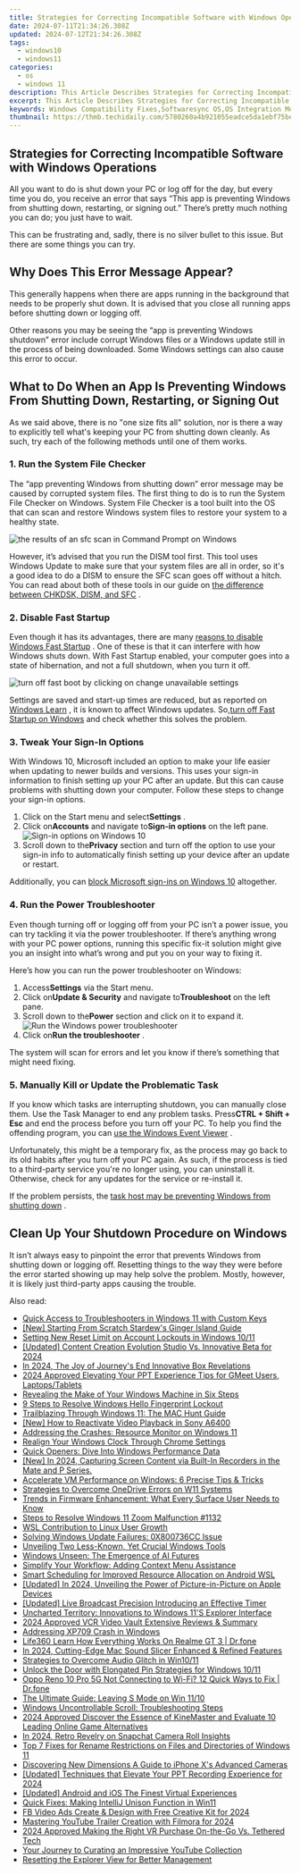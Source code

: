 ```yaml
---
title: Strategies for Correcting Incompatible Software with Windows Operations
date: 2024-07-11T21:34:26.308Z
updated: 2024-07-12T21:34:26.308Z
tags:
  - windows10
  - windows11
categories:
  - os
  - windows 11
description: This Article Describes Strategies for Correcting Incompatible Software with Windows Operations
excerpt: This Article Describes Strategies for Correcting Incompatible Software with Windows Operations
keywords: Windows Compatibility Fixes,Softwaresync OS,OS Integration Methods,Cross-Platform Solutions,System Software Alignment,Incompatibility Correction,Operating Sync Strategies
thumbnail: https://thmb.techidaily.com/5780260a4b921055eadce5da1ebf75bed86b12220d8bf7217ccedaacd12e24ce.jpg
---
```


## Strategies for Correcting Incompatible Software with Windows Operations

 All you want to do is shut down your PC or log off for the day, but every time you do, you receive an error that says “This app is preventing Windows from shutting down, restarting, or signing out.” There’s pretty much nothing you can do; you just have to wait.

 This can be frustrating and, sadly, there is no silver bullet to this issue. But there are some things you can try.

## Why Does This Error Message Appear?

 This generally happens when there are apps running in the background that needs to be properly shut down. It is advised that you close all running apps before shutting down or logging off.

 Other reasons you may be seeing the “app is preventing Windows shutdown” error include corrupt Windows files or a Windows update still in the process of being downloaded. Some Windows settings can also cause this error to occur.

## What to Do When an App Is Preventing Windows From Shutting Down, Restarting, or Signing Out

 As we said above, there is no "one size fits all" solution, nor is there a way to explicitly tell what's keeping your PC from shutting down cleanly. As such, try each of the following methods until one of them works.

### 1\. Run the System File Checker

 The “app preventing Windows from shutting down” error message may be caused by corrupted system files. The first thing to do is to run the System File Checker on Windows. System File Checker is a tool built into the OS that can scan and restore Windows system files to restore your system to a healthy state.

![the results of an sfc scan in Command Prompt on Windows](https://static1.makeuseofimages.com/wordpress/wp-content/uploads/2022/12/sfc-scan-results.jpg)

 However, it’s advised that you run the DISM tool first. This tool uses Windows Update to make sure that your system files are all in order, so it's a good idea to do a DISM to ensure the SFC scan goes off without a hitch. You can read about both of these tools in our guide on [the difference between CHKDSK, DISM, and SFC](https://www.makeuseof.com/difference-between-chkdsk-sfc-and-dism-in-windows-10/) .

### 2\. Disable Fast Startup

 Even though it has its advantages, there are many [reasons to disable Windows Fast Startup](https://www.makeuseof.com/what-is-windows-fast-startup-why-disable-it/) . One of these is that it can interfere with how Windows shuts down. With Fast Startup enabled, your computer goes into a state of hibernation, and not a full shutdown, when you turn it off.

![turn off fast boot by clicking on change unavailable settings](https://static1.makeuseofimages.com/wordpress/wp-content/uploads/2021/03/change-unavailable-settings.png)

 Settings are saved and start-up times are reduced, but as reported on [Windows Learn](https://learn.microsoft.com/en-us/troubleshoot/windows-client/deployment/updates-not-install-with-fast-startup) , it is known to affect Windows updates. So,[turn off Fast Startup on Windows](https://www.makeuseof.com/windows-11-turn-on-or-off-fast-startup/) and check whether this solves the problem.

### 3\. Tweak Your Sign-In Options

 With Windows 10, Microsoft included an option to make your life easier when updating to newer builds and versions. This uses your sign-in information to finish setting up your PC after an update. But this can cause problems with shutting down your computer. Follow these steps to change your sign-in options.

1. Click on the Start menu and select**Settings** .
2. Click on**Accounts** and navigate to**Sign-in options** on the left pane.  
![Sign-in options on Windows 10](https://static1.makeuseofimages.com/wordpress/wp-content/uploads/2023/04/01-windows-sign-in-options-01.jpg)
3. Scroll down to the**Privacy** section and turn off the option to use your sign-in info to automatically finish setting up your device after an update or restart.

 Additionally, you can [block Microsoft sign-ins on Windows 10](https://www.makeuseof.com/windows-block-allow-microsoft-accounts/) altogether.

### 4\. Run the Power Troubleshooter

 Even though turning off or logging off from your PC isn’t a power issue, you can try tackling it via the power troubleshooter. If there’s anything wrong with your PC power options, running this specific fix-it solution might give you an insight into what’s wrong and put you on your way to fixing it.

Here’s how you can run the power troubleshooter on Windows:

1. Access**Settings** via the Start menu.
2. Click on**Update & Security** and navigate to**Troubleshoot** on the left pane.
3. Scroll down to the**Power** section and click on it to expand it.  
![Run the Windows power troubleshooter](https://static1.makeuseofimages.com/wordpress/wp-content/uploads/2023/04/02-windows-power-troubleshooter.jpg)
4. Click on**Run the troubleshooter** .

 The system will scan for errors and let you know if there’s something that might need fixing.

### 5\. Manually Kill or Update the Problematic Task

 If you know which tasks are interrupting shutdown, you can manually close them. Use the Task Manager to end any problem tasks. Press**CTRL + Shift + Esc** and end the process before you turn off your PC. To help you find the offending program, you can [use the Windows Event Viewer](https://www.makeuseof.com/windows-event-viewer-guide/) .

 Unfortunately, this might be a temporary fix, as the process may go back to its old habits after you turn off your PC again. As such, if the process is tied to a third-party service you're no longer using, you can uninstall it. Otherwise, check for any updates for the service or re-install it.

 If the problem persists, the [task host may be preventing Windows from shutting down](https://www.makeuseof.com/windows-task-host-preventing-shutdown/) .

## Clean Up Your Shutdown Procedure on Windows

 It isn’t always easy to pinpoint the error that prevents Windows from shutting down or logging off. Resetting things to the way they were before the error started showing up may help solve the problem. Mostly, however, it is likely just third-party apps causing the trouble.


<ins class="adsbygoogle"
     style="display:block"
     data-ad-format="autorelaxed"
     data-ad-client="ca-pub-7571918770474297"
     data-ad-slot="1223367746"></ins>



<ins class="adsbygoogle"
     style="display:block"
     data-ad-client="ca-pub-7571918770474297"
     data-ad-slot="8358498916"
     data-ad-format="auto"
     data-full-width-responsive="true"></ins>



<span class="atpl-alsoreadstyle">Also read:</span>
<div><ul>
<li><a href="https://windows11.techidaily.com/quick-access-to-troubleshooters-in-windows-11-with-custom-keys/"><u>Quick Access to Troubleshooters in Windows 11 with Custom Keys</u></a></li>
<li><a href="https://screen-capture.techidaily.com/new-starting-from-scratch-stardews-ginger-island-guide/"><u>[New] Starting From Scratch  Stardew's Ginger Island Guide</u></a></li>
<li><a href="https://windows11.techidaily.com/setting-new-reset-limit-on-account-lockouts-in-windows-1011/"><u>Setting New Reset Limit on Account Lockouts in Windows 10/11</u></a></li>
<li><a href="https://facebook-record-videos.techidaily.com/updated-content-creation-evolution-studio-vs-innovative-beta-for-2024/"><u>[Updated] Content Creation Evolution  Studio Vs. Innovative Beta for 2024</u></a></li>
<li><a href="https://some-skills.techidaily.com/in-2024-the-joy-of-journeys-end-innovative-box-revelations/"><u>In 2024, The Joy of Journey's End  Innovative Box Revelations</u></a></li>
<li><a href="https://screen-video-capture.techidaily.com/2024-approved-elevating-your-ppt-experience-tips-for-gmeet-users-laptopstablets/"><u>2024 Approved  Elevating Your PPT Experience  Tips for GMeet Users, Laptops/Tablets</u></a></li>
<li><a href="https://windows11.techidaily.com/revealing-the-make-of-your-windows-machine-in-six-steps/"><u>Revealing the Make of Your Windows Machine in Six Steps</u></a></li>
<li><a href="https://windows11.techidaily.com/9-steps-to-resolve-windows-hello-fingerprint-lockout/"><u>9 Steps to Resolve Windows Hello Fingerprint Lockout</u></a></li>
<li><a href="https://windows11.techidaily.com/trailblazing-through-windows-11-the-mac-hunt-guide/"><u>Trailblazing Through Windows 11: The MAC Hunt Guide</u></a></li>
<li><a href="https://some-techniques.techidaily.com/new-how-to-reactivate-video-playback-in-sony-a6400/"><u>[New] How to Reactivate Video Playback in Sony A6400</u></a></li>
<li><a href="https://windows11.techidaily.com/addressing-the-crashes-resource-monitor-on-windows-11/"><u>Addressing the Crashes: Resource Monitor on Windows 11</u></a></li>
<li><a href="https://windows11.techidaily.com/realign-your-windows-clock-through-chrome-settings/"><u>Realign Your Windows Clock Through Chrome Settings</u></a></li>
<li><a href="https://windows11.techidaily.com/quick-openers-dive-into-windows-performance-data/"><u>Quick Openers: Dive Into Windows Performance Data</u></a></li>
<li><a href="https://video-capture.techidaily.com/1716069811180-new-in-2024-capturing-screen-content-via-built-in-recorders-in-the-mate-and-p-series/"><u>[New] In 2024, Capturing Screen Content via Built-In Recorders in the Mate and P Series.</u></a></li>
<li><a href="https://windows11.techidaily.com/accelerate-vm-performance-on-windows-6-precise-tips-and-tricks/"><u>Accelerate VM Performance on Windows: 6 Precise Tips & Tricks</u></a></li>
<li><a href="https://windows11.techidaily.com/strategies-to-overcome-onedrive-errors-on-w11-systems/"><u>Strategies to Overcome OneDrive Errors on W11 Systems</u></a></li>
<li><a href="https://windows11.techidaily.com/trends-in-firmware-enhancement-what-every-surface-user-needs-to-know/"><u>Trends in Firmware Enhancement: What Every Surface User Needs to Know</u></a></li>
<li><a href="https://windows11.techidaily.com/steps-to-resolve-windows-11-zoom-malfunction-1132/"><u>Steps to Resolve Windows 11 Zoom Malfunction #1132</u></a></li>
<li><a href="https://win11.techidaily.com/wsl-contribution-to-linux-user-growth/"><u>WSL Contribution to Linux User Growth</u></a></li>
<li><a href="https://windows11.techidaily.com/solving-windows-update-failures-0x800736cc-issue/"><u>Solving Windows Update Failures: 0X800736CC Issue</u></a></li>
<li><a href="https://windows11.techidaily.com/unveiling-two-less-known-yet-crucial-windows-tools/"><u>Unveiling Two Less-Known, Yet Crucial Windows Tools</u></a></li>
<li><a href="https://win11.techidaily.com/windows-unseen-the-emergence-of-ai-futures/"><u>Windows Unseen: The Emergence of AI Futures</u></a></li>
<li><a href="https://windows11.techidaily.com/simplify-your-workflow-adding-context-menu-assistance/"><u>Simplify Your Workflow: Adding Context Menu Assistance</u></a></li>
<li><a href="https://windows11.techidaily.com/smart-scheduling-for-improved-resource-allocation-on-android-wsl/"><u>Smart Scheduling for Improved Resource Allocation on Android WSL</u></a></li>
<li><a href="https://article-helps.techidaily.com/updated-in-2024-unveiling-the-power-of-picture-in-picture-on-apple-devices/"><u>[Updated] In 2024, Unveiling the Power of Picture-in-Picture on Apple Devices</u></a></li>
<li><a href="https://screen-activity-recording.techidaily.com/updated-live-broadcast-precision-introducing-an-effective-timer/"><u>[Updated] Live Broadcast Precision  Introducing an Effective Timer</u></a></li>
<li><a href="https://windows11.techidaily.com/uncharted-territory-innovations-to-windows-11s-explorer-interface/"><u>Uncharted Territory: Innovations to Windows 11'S Explorer Interface</u></a></li>
<li><a href="https://on-screen-recording.techidaily.com/2024-approved-vcr-video-vault-extensive-reviews-and-summary/"><u>2024 Approved  VCR Video Vault  Extensive Reviews & Summary</u></a></li>
<li><a href="https://windows11.techidaily.com/addressing-xp709-crash-in-windows/"><u>Addressing XP709 Crash in Windows</u></a></li>
<li><a href="https://fake-location.techidaily.com/life360-learn-how-everything-works-on-realme-gt-3-drfone-by-drfone-virtual-android/"><u>Life360 Learn How Everything Works On Realme GT 3 | Dr.fone</u></a></li>
<li><a href="https://audio-editing.techidaily.com/in-2024-cutting-edge-mac-sound-slicer-enhanced-and-refined-features/"><u>In 2024, Cutting-Edge Mac Sound Slicer Enhanced & Refined Features</u></a></li>
<li><a href="https://windows11.techidaily.com/strategies-to-overcome-audio-glitch-in-win1011/"><u>Strategies to Overcome Audio Glitch in Win10/11</u></a></li>
<li><a href="https://windows11.techidaily.com/unlock-the-door-with-elongated-pin-strategies-for-windows-1011/"><u>Unlock the Door with Elongated Pin Strategies for Windows 10/11</u></a></li>
<li><a href="https://howto.techidaily.com/oppo-reno-10-pro-5g-not-connecting-to-wi-fi-12-quick-ways-to-fix-drfone-by-drfone-fix-android-problems-fix-android-problems/"><u>Oppo Reno 10 Pro 5G Not Connecting to Wi-Fi? 12 Quick Ways to Fix | Dr.fone</u></a></li>
<li><a href="https://windows11.techidaily.com/the-ultimate-guide-leaving-s-mode-on-win-1110/"><u>The Ultimate Guide: Leaving S Mode on Win 11/10</u></a></li>
<li><a href="https://windows11.techidaily.com/windows-uncontrollable-scroll-troubleshooting-steps/"><u>Windows Uncontrollable Scroll: Troubleshooting Steps</u></a></li>
<li><a href="https://fox-http.techidaily.com/2024-approved-discover-the-essence-of-kinemaster-and-evaluate-10-leading-online-game-alternatives/"><u>2024 Approved  Discover the Essence of KineMaster and Evaluate 10 Leading Online Game Alternatives</u></a></li>
<li><a href="https://snapchat-videos.techidaily.com/in-2024-retro-revelry-on-snapchat-camera-roll-insights/"><u>In 2024, Retro Revelry on Snapchat  Camera Roll Insights</u></a></li>
<li><a href="https://windows11.techidaily.com/top-7-fixes-for-rename-restrictions-on-files-and-directories-of-windows-11/"><u>Top 7 Fixes for Rename Restrictions on Files and Directories of Windows 11</u></a></li>
<li><a href="https://extra-tips.techidaily.com/discovering-new-dimensions-a-guide-to-iphone-xs-advanced-cameras/"><u>Discovering New Dimensions  A Guide to iPhone X's Advanced Cameras</u></a></li>
<li><a href="https://remote-screen-capture.techidaily.com/updated-techniques-that-elevate-your-ppt-recording-experience-for-2024/"><u>[Updated] Techniques that Elevate Your PPT Recording Experience for 2024</u></a></li>
<li><a href="https://extra-information.techidaily.com/updated-android-and-ios-the-finest-virtual-experiences/"><u>[Updated] Android and iOS  The Finest Virtual Experiences</u></a></li>
<li><a href="https://windows11.techidaily.com/quick-fixes-making-intellij-unison-function-in-win11/"><u>Quick Fixes: Making IntelliJ Unison Function in Win11</u></a></li>
<li><a href="https://facebook-video-content.techidaily.com/fb-video-ads-create-and-design-with-free-creative-kit-for-2024/"><u>FB Video Ads  Create & Design with Free Creative Kit for 2024</u></a></li>
<li><a href="https://youtube-help.techidaily.com/mastering-youtube-trailer-creation-with-filmora-for-2024/"><u>Mastering YouTube Trailer Creation with Filmora for 2024</u></a></li>
<li><a href="https://extra-support.techidaily.com/2024-approved-making-the-right-vr-purchase-on-the-go-vs-tethered-tech/"><u>2024 Approved  Making the Right VR Purchase  On-the-Go Vs. Tethered Tech</u></a></li>
<li><a href="https://youtube-clips.techidaily.com/your-journey-to-curating-an-impressive-youtube-collection/"><u>Your Journey to Curating an Impressive YouTube Collection</u></a></li>
<li><a href="https://windows11.techidaily.com/resetting-the-explorer-view-for-better-management/"><u>Resetting the Explorer View for Better Management</u></a></li>
</ul></div>
